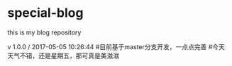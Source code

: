 # special-blog
this is my blog repository

v 1.0.0 / 2017-05-05 10:26:44
  #目前基于master分支开发，一点点完善
  #今天天气不错，还是星期五，那可真是美滋滋
